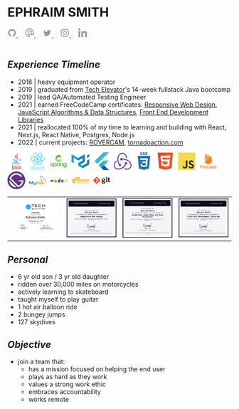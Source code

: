 # **EPHRAIM SMITH**

<div align='left'>

  <a href='https://github.com/ephbuilding' alt='social link icon'>
    <img src='./assets/icon-gh.svg' height='20'/>
  </a>
  &nbsp;
  &nbsp;
  <a href='mailto:email@ephraimsmith.dev' alt='social link icon'>
    <img src='./assets/icon-at.svg' height='20'/>
  </a>
  &nbsp;
  &nbsp;
  <a href='https://twitter.com/ephbuilding' alt='social link icon'>
    <img src='./assets/icon-tw.svg' height='20'/>
  </a>
  &nbsp;
  &nbsp;
  <a href='https://instagram.com/ephbuilding' alt='social link icon'>
    <img src='./assets/icon-ig.svg' height='20'/>
  </a>
  &nbsp;
  &nbsp;
  <a href='https://linkedin.com/in/ephbuilding' alt='social link icon'>
    <img src='./assets/icon-li.svg' height='20'/>
  </a>

</div>

<br/>

## **_Experience Timeline_**

- 2018 | heavy equipment operator
- 2019 | graduated from [Tech Elevator](https://techelevator.com)'s 14-week fullstack Java bootcamp
- 2019 | lead QA/Automated Testing Engineer
- 2021 | earned FreeCodeCamp certificates: [Responsive Web Design](https://www.freecodecamp.org/certification/ephbuilding/responsive-web-design), [JavaScript Algorithms & Data Structures](https://www.freecodecamp.org/certification/ephbuilding/javascript-algorithms-and-data-structures), [Front End Development Libraries](https://www.freecodecamp.org/certification/ephbuilding/front-end-development-libraries)
- 2021 | reallocated 100% of my time to learning and building with React, Next.js, React Native, Postgres, Node.js
- 2022 | current projects: [ROVERCAM](https://rovercamapp.com), [tornadoaction.com](https://tornadoaction.com)

<div>
  <img src="https://github.com/devicons/devicon/blob/master/icons/java/java-original-wordmark.svg" title="Java" alt="Java" width="40" height="40"/>&nbsp;
  <img src="https://github.com/devicons/devicon/blob/master/icons/react/react-original-wordmark.svg" title="React" alt="React" width="40" height="40"/>&nbsp;
  <img src="https://github.com/devicons/devicon/blob/master/icons/spring/spring-original-wordmark.svg" title="Spring" alt="Spring" width="40" height="40"/>&nbsp;
  <img src="https://github.com/devicons/devicon/blob/master/icons/materialui/materialui-original.svg" title="Material UI" alt="Material UI" width="40" height="40"/>&nbsp;
  <img src="https://github.com/devicons/devicon/blob/master/icons/flutter/flutter-original.svg" title="Flutter" alt="Flutter" width="40" height="40"/>&nbsp;
  <img src="https://github.com/devicons/devicon/blob/master/icons/redux/redux-original.svg" title="Redux" alt="Redux " width="40" height="40"/>&nbsp;
  <img src="https://github.com/devicons/devicon/blob/master/icons/css3/css3-plain-wordmark.svg"  title="CSS3" alt="CSS" width="40" height="40"/>&nbsp;
  <img src="https://github.com/devicons/devicon/blob/master/icons/html5/html5-original.svg" title="HTML5" alt="HTML" width="40" height="40"/>&nbsp;
  <img src="https://github.com/devicons/devicon/blob/master/icons/javascript/javascript-original.svg" title="JavaScript" alt="JavaScript" width="40" height="40"/>&nbsp;
  <img src="https://github.com/devicons/devicon/blob/master/icons/firebase/firebase-plain-wordmark.svg" title="Firebase" alt="Firebase" width="40" height="40"/>&nbsp;
  <img src="https://github.com/devicons/devicon/blob/master/icons/gatsby/gatsby-original.svg" title="Gatsby"  alt="Gatsby" width="40" height="40"/>&nbsp;
  <img src="https://github.com/devicons/devicon/blob/master/icons/mysql/mysql-original-wordmark.svg" title="MySQL"  alt="MySQL" width="40" height="40"/>&nbsp;
  <img src="https://github.com/devicons/devicon/blob/master/icons/nodejs/nodejs-original-wordmark.svg" title="NodeJS" alt="NodeJS" width="40" height="40"/>&nbsp;
  <img src="https://github.com/devicons/devicon/blob/master/icons/amazonwebservices/amazonwebservices-plain-wordmark.svg" title="AWS" alt="AWS" width="40" height="40"/>&nbsp;
  <img src="https://github.com/devicons/devicon/blob/master/icons/git/git-original-wordmark.svg" title="Git" **alt="Git" width="40" height="40"/>
</div>

<table>
  <tr>    
    <td>
      <img src='./assets/tech_elevator.png' width='450px'/>
    </td>   
    <td>
      <img src='./assets/rwd.png' width='450px'/>
    </td>
    <td>
      <img src='./assets/js.png' width='450px'/>
    </td>
    <td>
      <img src='./assets/fedl.png' width='450px'/>
    </td>
  </tr>
</table>

## **_Personal_**

- 6 yr old son / 3 yr old daughter
- ridden over 30,000 miles on motorcycles
- actively learning to skateboard
- taught myself to play guitar
- 1 hot air balloon ride
- 2 bungey jumps
- 127 skydives

## **_Objective_**

- join a team that:
  - has a mission focused on helping the end user
  - plays as hard as they work
  - values a strong work ethic
  - embraces accountability
  - works remote
